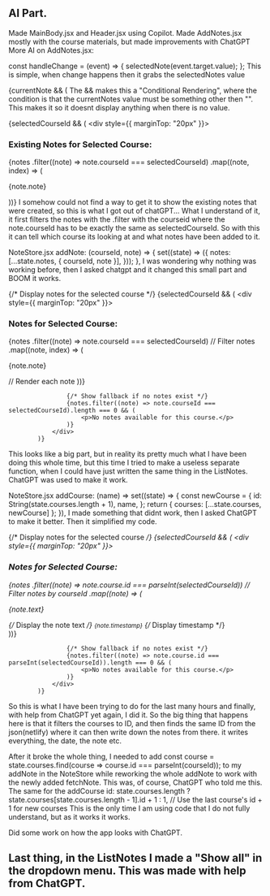 AI Part.
--------------------------------------------------------------------------------------------------------------
Made MainBody.jsx and Header.jsx using Copilot.
Made AddNotes.jsx mostly with the course materials, but made improvements with ChatGPT
More AI on AddNotes.jsx:

const handleChange = (event) => {
        selectedNote(event.target.value);
};
This is simple, when change happens then it grabs the selectedNotes value

{currentNote && ( 
The && makes this a "Conditional Rendering", where the condition is that the currentNotes value must be something other then "".
This makes it so it doesnt display anything when there is no value.

{selectedCourseId && (
                <div style={{ marginTop: "20px" }}>
                    <h3>Existing Notes for Selected Course:</h3>
                    {notes
                        .filter((note) => note.courseId === selectedCourseId)
                        .map((note, index) => (
                            <p key={index}>{note.note}</p>
                        ))}
                </div>
I somehow could not find a way to get it to show the existing notes that were created, so this is what I got out of chatGPT...
What I understand of it, it first filters the notes with the .filter with the courseid where the note.courseId has to be exactly the same as selectedCourseId. So with this it can tell which course its looking at and what notes have been added to it.

NoteStore.jsx 
addNote: (courseId, note) => {
        set((state) => ({
            notes: [...state.notes, { courseId, note }],
        }));
    },
I was wondering why nothing was working before, then I asked chatgpt and it changed this small part and BOOM it works.

{/* Display notes for the selected course */}
            {selectedCourseId && (
                <div style={{ marginTop: "20px" }}>
                    <h3>Notes for Selected Course:</h3>
                    {notes
                        .filter((note) => note.courseId === selectedCourseId) // Filter notes
                        .map((note, index) => (
                            <p key={index}>{note.note}</p> // Render each note
                        ))}
                    
                    {/* Show fallback if no notes exist */}
                    {notes.filter((note) => note.courseId === selectedCourseId).length === 0 && (
                        <p>No notes available for this course.</p>
                    )}
                </div>
            )}  
This looks like a big part, but in reality its pretty much what I have been doing this whole time, but this time I tried to 
make a useless separate function, when I could have just written the same thing in the ListNotes. ChatGPT was used to make
it work.

NoteStore.jsx
addCourse: (name) =>
        set((state) => {
            const newCourse = {
                id: String(state.courses.length + 1),
                name,
            };
            return { courses: [...state.courses, newCourse] };
        }),
I made something that didnt work, then I asked ChatGPT to make it better. Then it simplified my code.

{/* Display notes for the selected course */}
            {selectedCourseId && (
                <div style={{ marginTop: "20px" }}>
                    <h3>Notes for Selected Course:</h3>
                    {notes
                        .filter((note) => note.course.id === parseInt(selectedCourseId)) // Filter notes by courseId
                        .map((note) => (
                            <div key={note.id}>
                                <p>{note.text}</p> {/* Display the note text */}
                                <small>{note.timestamp}</small> {/* Display timestamp */}
                            </div>
                        ))}

                    {/* Show fallback if no notes exist */}
                    {notes.filter((note) => note.course.id === parseInt(selectedCourseId)).length === 0 && (
                        <p>No notes available for this course.</p>
                    )}
                </div>
            )} 
So this is what I have been trying to do for the last many hours and finally, with help from ChatGPT yet again, I did it.
So the big thing that happens here is that it filters the courses to ID, and then finds the same ID from the json(netlify)
where it can then write down the notes from there. it writes everything, the date, the note etc. 

After it broke the whole thing, I needed to add
const course = state.courses.find(course => course.id === parseInt(courseId));
to my addNote in the NoteStore while reworking the whole addNote to work with the newly added fetchNote.
This was, of course, ChatGPT who told me this. 
The same for the addCourse
id: state.courses.length ? state.courses[state.courses.length - 1].id + 1 : 1,  // Use the last course's id + 1 for new courses
This is the only time I am using code that I do not fully understand, but as it works it works.

Did some work on how the app looks with ChatGPT.

Last thing, in the ListNotes I made a "Show all" in the dropdown menu. This was made with help from ChatGPT. 
---------------------------------------------------------------------------------------------------------
